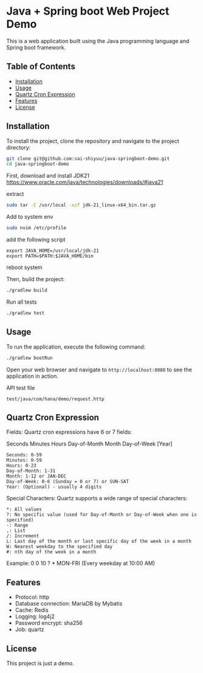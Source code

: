 # Java + Spring boot Web Project Demo

This is a web application built using the Java programming language and Spring boot framework.

## Table of Contents

- [Installation](#installation)
- [Usage](#usage)
- [Quartz Cron Expression](#quartz-cron-expression)
- [Features](#features)
- [License](#license)

## Installation

To install the project, clone the repository and navigate to the project directory:

```sh
git clone git@github.com:sai-shiyuu/java-springboot-demo.git
cd java-springboot-demo
```

First, download and install JDK21
https://www.oracle.com/java/technologies/downloads/#java21

extract
```sh
sudo tar -C /usr/local -xzf jdk-21_linux-x64_bin.tar.gz
```
Add to system env
```sh
sudo nvim /etc/profile
```
add the following script
```
export JAVA_HOME=/usr/local/jdk-21
export PATH=$PATH:$JAVA_HOME/bin
```
reboot system

Then, build the project:

```sh
./gradlew build
```

Run all tests
```sh
./gradlew test
```

## Usage

To run the application, execute the following command:

```sh
./gradlew bootRun
```

Open your web browser and navigate to `http://localhost:8080` to see the application in action.

API test file
```
test/java/com/hana/demo/request.http
```

## Quartz Cron Expression
Fields: Quartz cron expressions have 6 or 7 fields:

Seconds Minutes Hours Day-of-Month Month Day-of-Week [Year]

    Seconds: 0-59
    Minutes: 0-59
    Hours: 0-23
    Day-of-Month: 1-31
    Month: 1-12 or JAN-DEC
    Day-of-Week: 0-6 (Sunday = 0 or 7) or SUN-SAT
    Year: (Optional) - usually 4 digits

Special Characters: Quartz supports a wide range of special characters:

    *: All values
    ?: No specific value (used for Day-of-Month or Day-of-Week when one is specified)
    -: Range
    ,: List
    /: Increment
    L: Last day of the month or last specific day of the week in a month
    W: Nearest weekday to the specified day
    #: nth day of the week in a month

Example: 0 0 10 ? * MON-FRI (Every weekday at 10:00 AM)

## Features

- Protocol: http
- Database connection: MariaDB by Mybatis
- Cache: Redis
- Logging: log4j2
- Password encrypt: sha256
- Job: quartz

## License

This project is just a demo.